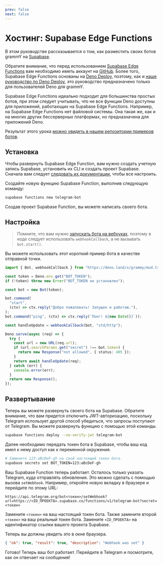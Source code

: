 ```yaml
---
prev: false
next: false
---
```


# Хостинг: Supabase Edge Functions

В этом руководстве рассказывается о том, как разместить своих ботов grammY на
[Supabase](https://supabase.com/).

Обратите внимание, что перед использованием
[Supabase Edge Functions](https://supabase.com/docs/guides/functions/quickstart)
вам необходимо иметь аккаунт на [GitHub](https://github.com). Более того,
Supabase Edge Functions основаны на [Deno Deploy](https://deno.com/deploy),
поэтому, как и [наше руководство по Deno Deploy](./deno-deploy), это руководство
предназначено только для пользователей Deno для grammY.

Supabase Edge Functions идеально подходит для большинства простых ботов, при
этом следует учитывать, что не все функции Deno доступны для приложений,
работающих на Supabase Edge Functions. Например, на Supabase Edge Functions нет
файловой системы. Она такая же, как и на многих других бессерверных платформах,
но предназначена для приложений Deno.

Результат этого урока
[можно увидеть в нашем репозитории примеров ботов](https://github.com/grammyjs/examples/tree/main/setups/supabase-edge-functions).

## Установка

Чтобы развернуть Supabase Edge Function, вам нужно создать учетную запись
Supabase, установить их CLI и создать проект Supabase. Сначала вам следует
[следовать их документации](https://supabase.com/docs/guides/functions/quickstart#initialize-a-project),
чтобы все настроить.

Создайте новую функцию Supabase Function, выполнив следующую команду:

```sh
supabase functions new telegram-bot
```

Создав проект Supabase Function, вы можете написать своего бота.

## Настройка

> Помните, что вам нужно
> [запускать бота на вебхуках](../guide/deployment-types#как-использовать-вебхуки),
> поэтому в коде следует использовать `webhookCallback`, а не вызывать
> `bot.start()`.

Вы можете использовать этот короткий пример бота в качестве отправной точки.

```ts
import { Bot, webhookCallback } from "https://deno.land/x/grammy/mod.ts";

const token = Deno.env.get("BOT_TOKEN");
if (!token) throw new Error("BOT_TOKEN не установлен");

const bot = new Bot(token);

bot.command(
  "start",
  (ctx) => ctx.reply("Добро пожаловать! Запущен и работаю."),
);
bot.command("ping", (ctx) => ctx.reply(`Понг! ${new Date()}`));

const handleUpdate = webhookCallback(bot, "std/http");

Deno.serve(async (req) => {
  try {
    const url = new URL(req.url);
    if (url.searchParams.get("secret") !== bot.token) {
      return new Response("not allowed", { status: 405 });
    }
    return await handleUpdate(req);
  } catch (err) {
    console.error(err);
  }
  return new Response();
});
```

## Развертывание

Теперь вы можете развернуть своего бота на Supabase. Обратите внимание, что вам
придется отключить JWT-авторизацию, поскольку Telegram использует другой способ
убедиться, что запросы поступают от Telegram. Вы можете развернуть функцию с
помощью этой команды.

```sh
supabase functions deploy --no-verify-jwt telegram-bot
```

Далее необходимо передать токен бота в Supabase, чтобы ваш код имел к нему
доступ как к переменной окружения.

```sh
# Замените 123:aBcDeF-gh на свой настоящий токен бота.
supabase secrets set BOT_TOKEN=123:aBcDeF-gh
```

Ваш Supabase Function теперь работает. Осталось только указать Telegram, куда
отправлять обновления. Это можно сделать с помощью вызова `setWebhook`.
Например, откройте новую вкладку в браузере и перейдите по этому URL:

```text
https://api.telegram.org/bot<токен>/setWebhook?url=https://<ID_ПРОЕКТА>.supabase.co/functions/v1/telegram-bot?secret=<токен>
```

Замените `<токен>` на ваш настоящий токен бота. Также замените второй
`<токен>` на ваш реальный токен бота. Замените `<ID_ПРОЕКТА>` на
идентификатор ссылки вашего проекта Supabase.

Теперь вы должны увидеть это в окне браузера.

```json
{ "ok": true, "result": true, "description": "Webhook was set" }
```

Готово! Теперь ваш бот работает. Перейдите в Telegram и посмотрите, как он
отвечает на сообщения!
